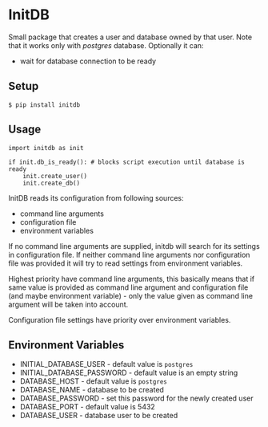 # InitDB

Small package that creates a user and database owned by that user.
Note that it works only with *postgres* database.
Optionally it can:

* wait for database connection to be ready

## Setup

    $ pip install initdb

## Usage

    import initdb as init

    if init.db_is_ready(): # blocks script execution until database is ready
        init.create_user()
        init.create_db()

InitDB reads its configuration from following sources:

* command line arguments
* configuration file
* environment variables

If no command line arguments are supplied, initdb will search for its settings
in configuration file. If neither command line arguments nor configuration file was provided
it will try to read settings from environment variables.

Highest priority have command line arguments, this basically means that if
same value is provided as command line argument and configuration file
(and maybe environment variable) - only the value given as command line
argument will be taken into account.

Configuration file settings have priority over environment variables.

## Environment Variables

* INITIAL_DATABASE_USER - default value is `postgres`
* INITIAL_DATABASE_PASSWORD - default value is an empty string
* DATABASE_HOST - default value is `postgres`
* DATABASE_NAME - database to be created
* DATABASE_PASSWORD - set this password for the newly created user
* DATABASE_PORT - default value is 5432
* DATABASE_USER - database user to be created